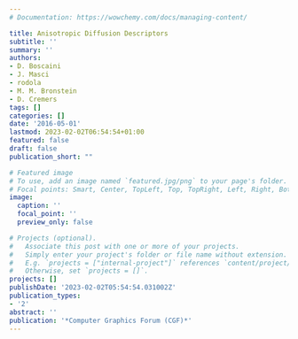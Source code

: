 ```yaml
---
# Documentation: https://wowchemy.com/docs/managing-content/

title: Anisotropic Diffusion Descriptors
subtitle: ''
summary: ''
authors:
- D. Boscaini
- J. Masci
- rodola
- M. M. Bronstein
- D. Cremers
tags: []
categories: []
date: '2016-05-01'
lastmod: 2023-02-02T06:54:54+01:00
featured: false
draft: false
publication_short: ""

# Featured image
# To use, add an image named `featured.jpg/png` to your page's folder.
# Focal points: Smart, Center, TopLeft, Top, TopRight, Left, Right, BottomLeft, Bottom, BottomRight.
image:
  caption: ''
  focal_point: ''
  preview_only: false

# Projects (optional).
#   Associate this post with one or more of your projects.
#   Simply enter your project's folder or file name without extension.
#   E.g. `projects = ["internal-project"]` references `content/project/deep-learning/index.md`.
#   Otherwise, set `projects = []`.
projects: []
publishDate: '2023-02-02T05:54:54.031002Z'
publication_types:
- '2'
abstract: ''
publication: '*Computer Graphics Forum (CGF)*'
---
```

